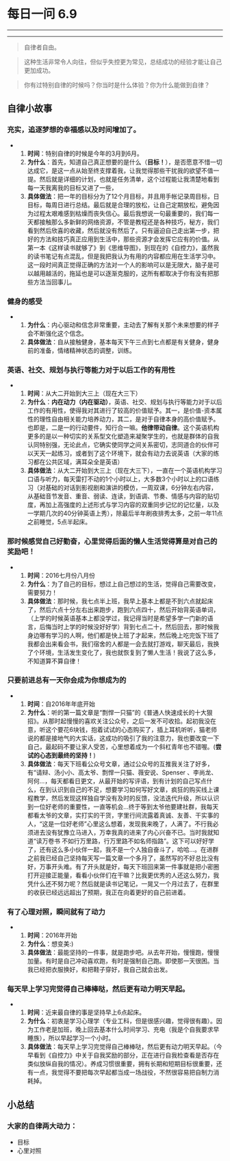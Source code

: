 # 每日一问 6.9

---
<!-- toc -->
---
> 自律者自由。

>这种生活非常令人向往，但似乎失控更为常见，总结成功的经验才能让自己更加成功。

>你有过特别自律的时候吗？你当时是什么体验？你为什么能做到自律？

## 自律小故事
### 充实，追逐梦想的幸福感以及时间增加了。
- 
   1. **时间**：特别自律的时候是今年的3月到6月。
   2. **为什么**：首先，知道自己真正想要的是什么（**目标！**），是否愿意不惜一切达成它，是这一点从始至终支撑着我，让我觉得那些干扰我的欲望不值一提。然后就是详细的计划，也就是任务清单，这个过程能让我清楚地看到每一天我离我的目标又进了一些，
   3. **具体做法**：把一年的目标分为了12个月目标，并且用手帐记录周目标，日目标，每周日进行总结。最后就是合理的放松，让自己定期放松，避免因为过程太艰难感到枯燥而丧失信心。最后我想说一句最重要的，我们每一天都接触那么多新鲜的网络资源，不管是教程还是各种技巧，秘方，我们看到然后欣喜的收藏，然后就没有然后了。只有逼迫自己走出第一步，把好的方法和技巧真正应用到生活中，那些资源才会发挥它应有的价值。从第一本《这样读书就够了》到《思维导图》，到现在的《自控力》，虽然我的读书笔记有点混乱，但是我把我认为有用的内容都应用在生活学习中。这一段时间真正觉得正确的方法对一个人的影响可以是无限大，脑子是可以越用越活的，拖延也是可以逐渐克服的，这所有都取决于你有没有把那些方法当回事儿。
   
### 健身的感受
- 
   1. **为什么**：内心驱动和信念非常重要，主动去了解有关那个未来想要的样子会不断强化这个信念。
   2. **具体做法**：自从接触健身，基本每天下午三点到七点都是有关健身，健身前的准备，情绪精神状态的调整，训练。
   
### 英语、社交、规划与执行等能力对于以后工作的有用性
- 
   1. **时间**：从大二开始到大三上（现在大三下）
   2. **为什么**：**内在动力（内在驱动）**，英语、社交、规划与执行等能力对于以后工作的有用性，使得我对其进行了较高的价值赋予。其一，是价值-资本属性的理性自由相关能力培养动力，其二，是对于自律本身的高价值赋予。也即是，二是一的行动要件，知行合一嘛。**他律带动自律**。这个英语机构更多的是以一种切实的关系型文化塑造来凝聚学生的，也就是群体的自我认同特别强，无论此点，它确实使同学之间关系密切，志同道合的伙伴可以天天一起练习，或者到了这个环境下，就会有动力去说英语（大家的练习都在公共区域，满耳朵全是英语） 
   3. **具体做法**：从大二开始到大三上（现在大三下），一直在一个英语机构学习口语与听力，每天雷打不动的1个小时以上，大多数3个小时以上的口语练习（对基础的对话到影视剧和演讲的模仿，一周双课，6分钟左右内容，从基础音节发音、重音、弱读、连读，到语调、节奏、情感与内容的贴切度，再加上高强度的上述形式与学习内容的双重同步记忆的记忆量，以及一学期几次的40分钟英语上秀），除最后半年刷夜排秀太多，之前一年11点之前睡觉，5点半起床。
   
### 那时候感觉自己好勤奋，心里觉得后面的懒人生活觉得算是对自己的奖励吧！
- 
   1. **时间**：2016七月份八月份
   2. **为什么**：为了自己的目标，想过上自己想过的生活，觉得自己需要改变，需要努力！
   3. **具体做法**：那时候，我七点半上班，我早上基本上都是不到六点就起床了，然后六点十分左右出来跑步，跑到六点四十，然后开始背英语单词，（上学的时候英语基本上都没学过，我记得当时是希望多学一门新的语言，后悔当时上学的时候没好好学）背到七点二十，然后回去，那时候我身边哪有学习的人啊，他们都是快上班了才起来，然后晚上吃完饭下班了我都会出来看会书，我们宿舍的人都是一会去就打游戏，聊天最后，我换了个环境，生活发生变化了，我也就恢复到了懒人生活！我说了这么多，不知道算不算自律！

### 只要前进总有一天你会成为你想成为的
- 
   1. **时间**：自2016年年底开始
   2. **为什么**：听的第一篇文章是“剽悍一只猫”的《普通人快速成长的十大狠招》。从那时起慢慢的喜欢关注公众号，之后一发不可收拾。起初我没在意，听这个要花6块钱，抱着试试的心态购买了，插上耳机听听，猫老师说的都是接地气的大实话，这成功的吸引了我的注意力，我也要改变一下自己，最起码不要让家人受苦，心里想着成为一个斜杠青年也不错喔。(**尝试的心态到最终的坚持！**)
   3. **具体做法**：每天下班看公众号文章，通过公众号的互推我关注了好多，有“请辩、汤小小、高太爷、剽悍一只猫、薇安说、Spenser 、李尚龙、阿何…，每天都看日更文，从最开始的写评语，到有计划的自己写点什么，在到认识到自己的不足，想要学习如何写好文章，疯狂的购买线上课程教学，然后发现这样独自学没有及时的反馈，没法迭代升级，所以认识到一位好老师的重要性，一直等机会…终于等到太爷他要建社群，我每天都看太爷的文章，实打实的干货，字里行间流露着真诚、友善、干实事的人，“这是一位好老师”心里这么想着，发现我来晚了，人满了。不行我必须进去没有犹豫立马进入，万幸我真的进来了内心兴奋不已。当时我就知道“读万卷书 不如行万里路，行万里路不如名师指路”。这下可以好好学了，还有这么多小伙伴一起，我不是一个人独自奋斗了，哈哈…。在进群之前我已经自己坚持每天写一篇文章一个多月了，虽然写的不好总比没有好，万事开头难。有了开头就是好，每天下班回来第一件事就是把小密圈打开迎接正能量，看看小伙伴们在干嘛？比我更优秀的人还这么努力，我凭什么还不努力呢？然后就是读书记笔记，一晃又一个月过去了，在群里的收获已经远远超出了预期，我正在向着更好的自己前进着。

### 有了心理对照，瞬间就有了动力
- 
   1. **时间**：2016年开始
   2. **为什么**：想变美:)
   3. **具体做法**：最能坚持的一件事，就是跑步吧。从去年开始，慢慢跑，慢慢加量。有时是自己冲动喜欢跑，有时是强制自己跑。即使那一天很困。当我已经把衣服换好，和把鞋子穿好，我自己就会出发。

### 每天早上学习完觉得自己棒棒哒，然后更有动力明天早起。
- 
   1. **时间**：近来最自律的事是坚持早上6点起床。
   2. **为什么**：初衷是学习心理学（专业工科，但是很感兴趣，觉得很有趣）。因为工作老是加班，晚上回去基本什么时间学习、充电（我是个自我要求早睡族），所以早起学习一个小时。
   3. **具体做法**：每天早上学习完觉得自己棒棒哒，然后更有动力明天早起。（今早看到《自控力》中关于自我奖励的部分，正在进行自我检查看是否存在类似放纵自我的情况）。养成习惯很重要，拥有长期和短期目标很重要，还有一点，我觉得不要把每次早起都当成一场战役，不然很容易把自制力消耗掉。

## 小总结
### 大家的自律两大动力：
- 目标
- 心里对照























